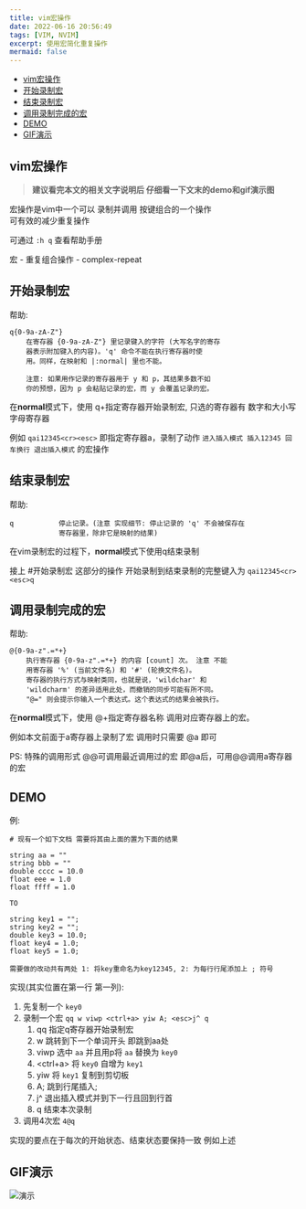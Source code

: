 ```yaml
---
title: vim宏操作
date: 2022-06-16 20:56:49
tags: [VIM, NVIM]
excerpt: 使用宏简化重复操作
mermaid: false
---
```



<!-- markdown-toc GitLab -->

* [vim宏操作](#vim宏操作)
* [开始录制宏](#开始录制宏)
* [结束录制宏](#结束录制宏)
* [调用录制完成的宏](#调用录制完成的宏)
* [DEMO](#demo)
* [GIF演示](#gif演示)

<!-- markdown-toc -->

## vim宏操作

> **建议看完本文的相关文字说明后 仔细看一下文末的demo和gif演示图**  

宏操作是vim中一个可以 录制并调用 按键组合的一个操作  
可有效的减少重复操作  

可通过 `:h q` 查看帮助手册

宏 - 重复组合操作 - complex-repeat

## 开始录制宏

帮助:

```plaintext
q{0-9a-zA-Z"}
    在寄存器 {0-9a-zA-Z"} 里记录键入的字符 (大写名字的寄存
    器表示附加键入的内容)。'q' 命令不能在执行寄存器时使
    用。同样，在映射和 |:normal| 里也不能。

    注意: 如果用作记录的寄存器用于 y 和 p，其结果多数不如
    你的预想，因为 p 会粘贴记录的宏，而 y 会覆盖记录的宏。
```

在**normal**模式下，使用 q+指定寄存器开始录制宏, 只选的寄存器有 数字和大小写字母寄存器

例如 `qai12345<cr><esc>` 即指定寄存器a，录制了动作 `进入插入模式 插入12345 回车换行 退出插入模式` 的宏操作

## 结束录制宏

帮助:

```plaintext
q			停止记录。(注意 实现细节: 停止记录的 'q' 不会被保存在
			寄存器里，除非它是映射的结果)
```

在vim录制宏的过程下，**normal**模式下使用q结束录制

接上 #开始录制宏 这部分的操作 开始录制到结束录制的完整键入为 `qai12345<cr><esc>q`

## 调用录制完成的宏

帮助:

```plaintext
@{0-9a-z".=*+}
    执行寄存器 {0-9a-z".=*+} 的内容 [count] 次。 注意 不能
    用寄存器 '%' (当前文件名) 和 '#' (轮换文件名)。
    寄存器的执行方式与映射类同，也就是说，'wildchar' 和
    'wildcharm' 的差异适用此处，而撤销的同步可能有所不同。
    "@=" 则会提示你输入一个表达式。这个表达式的结果会被执行。
```

在**normal**模式下，使用 @+指定寄存器名称 调用对应寄存器上的宏。

例如本文前面于a寄存器上录制了宏 调用时只需要 @a 即可

PS: 特殊的调用形式 @@可调用最近调用过的宏 即@a后，可用@@调用a寄存器的宏

## DEMO

例:

```plaintext
# 现有一个如下文档 需要将其由上面的置为下面的结果

string aa = ""
string bbb = ""
double cccc = 10.0
float eee = 1.0
float ffff = 1.0

TO

string key1 = "";
string key2 = "";
double key3 = 10.0;
float key4 = 1.0;
float key5 = 1.0;

需要做的改动共有两处 1: 将key重命名为key12345, 2: 为每行行尾添加上 ; 符号
```

实现(其实位置在第一行 第一列):  
  1. 先复制一个 `key0`
  2. 录制一个宏 `qq w viwp <ctrl+a> yiw A; <esc>j^ q`
      1. qq 指定q寄存器开始录制宏
      2. w  跳转到下一个单词开头 即跳到aa处
      3. viwp 选中 `aa` 并且用p将 `aa` 替换为 `key0`
      4. <ctrl+a> 将 `key0` 自增为 `key1`
      5. yiw 将 `key1` 复制到剪切板
      6. A; 跳到行尾插入;
      7. <esc>j^ 退出插入模式并到下一行且回到行首
      8. q 结束本次录制
  3. 调用4次宏 `4@q`

实现的要点在于每次的开始状态、结束状态要保持一致 例如上述

## GIF演示

![演示](/img/vim宏操作/001.gif)
